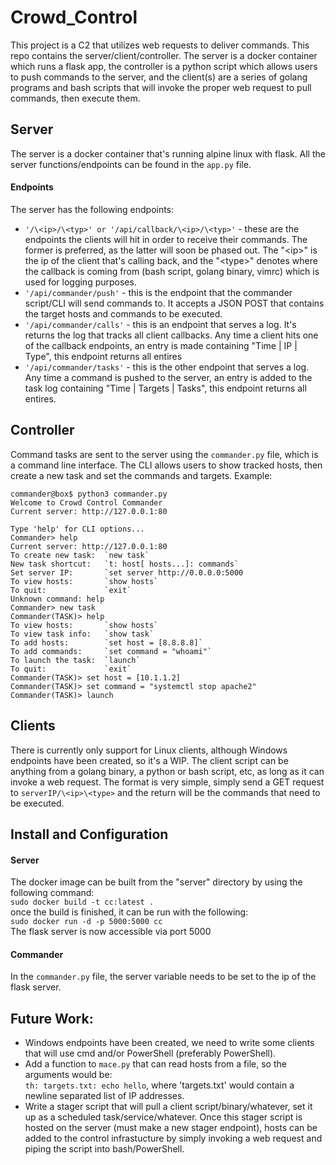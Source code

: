 # Crowd_Control
This project is a C2 that utilizes web requests to deliver commands.  This repo contains the server/client/controller.  The server is a docker container which runs a flask app, the controller is a python script which allows users to push commands to the server, and the client(s) are a series of golang programs and bash scripts that will invoke the proper web request to pull commands, then execute them.  

## Server
The server is a docker container that's running alpine linux with flask.  All the server functions/endpoints can be found in the `app.py` file.  

#### Endpoints
The server has the following endpoints:
 - `'/\<ip>/\<typ>' or '/api/callback/\<ip>/\<typ>'` - these are the endpoints the clients will hit in order to receive their commands.  The former is preferred, as the latter will soon be phased out.  The "\<ip>" is the ip of the client that's calling back, and the "\<type>" denotes where the callback is coming from (bash script, golang binary, vimrc) which is used for logging purposes.
  - `'/api/commander/push'` - this is the endpoint that the commander script/CLI will send commands to.  It accepts a JSON POST that contains the target hosts and commands to be executed.
  - `'/api/commander/calls'` - this is an endpoint that serves a log.  It's returns the log that tracks all client callbacks.  Any time a client hits one of the callback endpoints, an entry is made containing "Time | IP | Type", this endpoint returns all entires
  - `'/api/commander/tasks'` - this is the other endpoint that serves a log.  Any time a command is pushed to the server, an entry is added to the task log containing "Time | Targets | Tasks", this endpoint returns all entires.  

## Controller
Command tasks are sent to the server using the `commander.py` file, which is a command line interface.  The CLI allows users to show tracked hosts, then create a new task and set the commands and targets. Example:
```
commander@box$ python3 commander.py
Welcome to Crowd Control Commander
Current server: http://127.0.0.1:80

Type 'help' for CLI options...
Commander> help
Current server: http://127.0.0.1:80
To create new task:  `new task`
New task shortcut:   `t: host[ hosts...]: commands`
Set server IP:       `set server http://0.0.0.0:5000
To view hosts:       `show hosts`
To quit:             `exit`
Unknown command: help
Commander> new task
Commander(TASK)> help
To view hosts:       `show hosts`
To view task info:   `show task`
To add hosts:        `set host = [8.8.8.8]`
To add commands:     `set command = "whoami"`
To launch the task:  `launch`
To quit:             `exit`
Commander(TASK)> set host = [10.1.1.2]
Commander(TASK)> set command = "systemctl stop apache2"
Commander(TASK)> launch
```


## Clients
There is currently only support for Linux clients, although Windows endpoints have been created, so it's a WIP.  The client script can be anything from a golang binary, a python or bash script, etc, as long as it can invoke a web request.  The format is very simple, simply send a GET request to `serverIP/\<ip>\<type>` and the return will be the commands that need to be executed.  

 ## Install and Configuration
 #### Server
The docker image can be built from the "server" directory by using the following command:  
`sudo docker build -t cc:latest .`  
once the build is finished, it can be run with the following:  
`sudo docker run -d -p 5000:5000 cc`  
The flask server is now accessible via port 5000  
#### Commander
In the `commander.py` file, the server variable needs to be set to the ip of the flask server.


## Future Work:
 - Windows endpoints have been created, we need to write some clients that will use cmd and/or PowerShell (preferably PowerShell).
 - Add a function to `mace.py` that can read hosts from a file, so the arguments would be:  
 `th: targets.txt: echo hello`, where 'targets.txt' would contain a newline separated list of IP addresses.
 - Write a stager script that will pull a client script/binary/whatever, set it up as a scheduled task/service/whatever.  Once this stager script is hosted on the server (must make a new stager endpoint), hosts can be added to the control infrastucture by simply invoking a web request and piping the script into bash/PowerShell.


